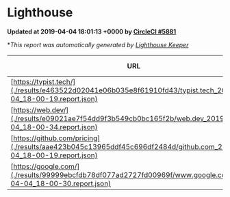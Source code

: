 
# Lighthouse

**Updated at 2019-04-04 18:01:13 +0000 by [CircleCI #5881](https://circleci.com/gh/ItinerisLtd/lighthouse-keeper-example/5881)**

**This report was automatically generated by [Lighthouse Keeper](https://github.com/itinerisltd/lighthouse-keeper)*

| URL | Performance | Accessibility | Best Practices | SEO | PWA | Updated At |
| --- | --- | --- | --- | --- | --- | --- |
| [https://typist.tech/](./results/e463522d02041e06b035e8f61910fd43/typist.tech_2019-04-04_18-00-19.report.json) | 1 |  |  |  |  | 2019-04-04T18:00:19.799Z |
| [https://web.dev/](./results/e09021ae7f54dd9f3b549cb0bc165f2b/web.dev_2019-04-04_18-00-34.report.json) | 0.97 | 0.93 | 1 | 0.96 | 1 | 2019-04-04T18:00:34.405Z |
| [https://github.com/pricing](./results/aae423b045c13965ddf45c696df2484d/github.com_2019-04-04_18-00-19.report.json) | 0.87 | 0.89 | 0.93 | 0.9 | 0.58 | 2019-04-04T18:00:19.392Z |
| [https://google.com/](./results/99999ebcfdb78df077ad2727fd00969f/www.google.com_2019-04-04_18-00-30.report.json) | 0.94 | 0.71 | 0.93 | 0.8 | 0.58 | 2019-04-04T18:00:30.570Z |
